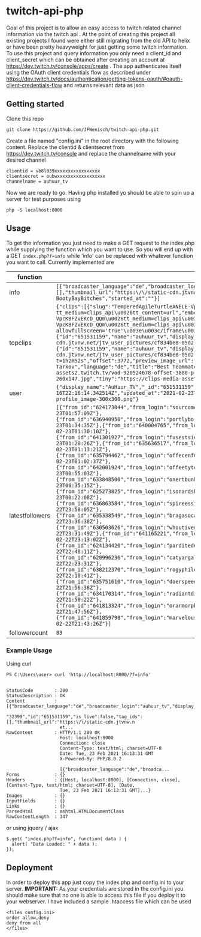 
# twitch-api-php

Goal of this project is to allow an easy access to twitch related channel information via the twitch api . At the point of creating this project all existing projects I found were either still migrating from the old API to helix or have been pretty heavyweight for just getting some twitch information. To use this project and query information you only need a client_id and client_secret which can be obtained after creating an account at https://dev.twitch.tv/console/apps/create . The app authenticates itself using the OAuth client credentials flow as described under https://dev.twitch.tv/docs/authentication/getting-tokens-oauth/#oauth-client-credentials-flow and returns relevant data as json

## Getting started
Clone this repo

    git clone https://github.com/JFWenisch/twitch-api-php.git

Create a file named "config.ini" in the root directory with the following content. Replace the clientid & clientsecret from  https://dev.twitch.tv/console and replace the channelname with your desired channel

    clientid = vb8l039xxxxxxxxxxxxxxxxx
    clientsecret = oubwxxxxxxxxxxxxxxxxxx
    channelname = auhuur_tv

Now we are ready to go. Having php installed yo should be able to spin up a server for test purposes using

    php -S localhost:8000
    
## Usage
To get the information you just need to make a GET request to the index.php while supplying the function which you want to use. So you will end up with a GET  `index.php?f=info` while 'info' can be replaced with whatever function you want to call. Currently implemented are


| function |example data  |
|--|--|
| info |`[{"broadcaster_language":"de","broadcaster_login":"auhuur_tv","display_name":"AuHuur_TV","game_id":"32399","id":"651531159","is_live":false,"tag_ids":[],"thumbnail_url":"https:\/\/static-cdn.jtvnw.net\/jtv_user_pictures\/cf834be8-05d2-4c00-91e3-2594f1f8e46a-profile_image-300x300.png","title":"Team Kohlscheid vs BootyBayBitches","started_at":""}]`  |
| topclips | `{"clips":[{"slug":"TemperedAgileTurtleANELE-VpcKBFZvEKcD_QQm","tracking_id":"1058659358","url":"https://clips.twitch.tv/TemperedAgileTurtleANELE-VpcKBFZvEKcD_QQm?tt_medium=clips_api\u0026tt_content=url","embed_url":"https://clips.twitch.tv/embed?clip=TemperedAgileTurtleANELE-VpcKBFZvEKcD_QQm\u0026tt_medium=clips_api\u0026tt_content=embed","embed_html":"\u003ciframe src='https://clips.twitch.tv/embed?clip=TemperedAgileTurtleANELE-VpcKBFZvEKcD_QQm\u0026tt_medium=clips_api\u0026tt_content=embed' width='640' height='360' frameborder='0' scrolling='no' allowfullscreen='true'\u003e\u003c/iframe\u003e","broadcaster":{"id":"651531159","name":"auhuur_tv","display_name":"AuHuur_TV","channel_url":"https://www.twitch.tv/auhuur_tv","logo":"https://static-cdn.jtvnw.net/jtv_user_pictures/cf834be8-05d2-4c00-91e3-2594f1f8e46a-profile_image-300x300.png"},"curator":{"id":"651531159","name":"auhuur_tv","display_name":"AuHuur_TV","channel_url":"https://www.twitch.tv/auhuur_tv","logo":"https://static-cdn.jtvnw.net/jtv_user_pictures/cf834be8-05d2-4c00-91e3-2594f1f8e46a-profile_image-150x150.png"},"vod":{"id":"920524678","url":"https://www.twitch.tv/videos/920524678?t=1h2m52s","offset":3772,"preview_image_url":"https://clips-media-assets2.twitch.tv/vod-920524678-offset-3800-preview.jpg"},"broadcast_id":"41159409724","game":"Escape From Tarkov","language":"de","title":"Best Teammate EU","views":34,"duration":30,"created_at":"2021-02-19T23:49:00Z","thumbnails":{"medium":"https://clips-media-assets2.twitch.tv/vod-920524678-offset-3800-preview-480x272.jpg","small":"https://clips-media-assets2.twitch.tv/vod-920524678-offset-3800-preview-260x147.jpg","tiny":"https://clips-media-assets2.twitch.tv/vod-920524678-offset-3800-preview-86x45.jpg"}}],"_cursor":""}` |
| user | `{"display_name":"AuHuur_TV","_id":"651531159","name":"auhuur_tv","type":"user","bio":"Streamer aus der Kaiserstadt Aachen","created_at":"2021-02-16T22:16:14.342514Z","updated_at":"2021-02-23T00:46:52.110539Z","logo":"https:\/\/static-cdn.jtvnw.net\/jtv_user_pictures\/cf834be8-05d2-4c00-91e3-2594f1f8e46a-profile_image-300x300.png"}` |
| latestfollowers | `[{"from_id":"624173044","from_login":"sourcomessuc","from_name":"sourcomessuc","to_id":"651531159","to_login":"auhuur_tv","to_name":"AuHuur_TV","followed_at":"2021-02-23T01:57:09Z"},{"from_id":"636940950","from_login":"portlyborkin","from_name":"portlyborkin","to_id":"651531159","to_login":"auhuur_tv","to_name":"AuHuur_TV","followed_at":"2021-02-23T01:34:35Z"},{"from_id":"640004765","from_login":"bumpybuiv","from_name":"bumpybuiv","to_id":"651531159","to_login":"auhuur_tv","to_name":"AuHuur_TV","followed_at":"2021-02-23T01:30:10Z"},{"from_id":"641301927","from_login":"fusestsion","from_name":"fusestsion","to_id":"651531159","to_login":"auhuur_tv","to_name":"AuHuur_TV","followed_at":"2021-02-23T01:20:26Z"},{"from_id":"635636517","from_login":"meatimica","from_name":"meatimica","to_id":"651531159","to_login":"auhuur_tv","to_name":"AuHuur_TV","followed_at":"2021-02-23T01:13:21Z"},{"from_id":"635794462","from_login":"offecenfutureceo","from_name":"offecenfutureceo","to_id":"651531159","to_login":"auhuur_tv","to_name":"AuHuur_TV","followed_at":"2021-02-23T01:02:37Z"},{"from_id":"642001924","from_login":"offeetytonts","from_name":"offeetytonts","to_id":"651531159","to_login":"auhuur_tv","to_name":"AuHuur_TV","followed_at":"2021-02-23T00:55:03Z"},{"from_id":"633848500","from_login":"onertbunkster","from_name":"onertbunkster","to_id":"651531159","to_login":"auhuur_tv","to_name":"AuHuur_TV","followed_at":"2021-02-23T00:35:15Z"},{"from_id":"625273825","from_login":"isonardshadi","from_name":"isonardshadi","to_id":"651531159","to_login":"auhuur_tv","to_name":"AuHuur_TV","followed_at":"2021-02-23T00:22:08Z"},{"from_id":"636863584","from_login":"spireessidu","from_name":"spireessidu","to_id":"651531159","to_login":"auhuur_tv","to_name":"AuHuur_TV","followed_at":"2021-02-22T23:58:05Z"},{"from_id":"635338549","from_login":"bragasocati","from_name":"bragasocati","to_id":"651531159","to_login":"auhuur_tv","to_name":"AuHuur_TV","followed_at":"2021-02-22T23:36:38Z"},{"from_id":"630503626","from_login":"whoutiveme","from_name":"whoutiveme","to_id":"651531159","to_login":"auhuur_tv","to_name":"AuHuur_TV","followed_at":"2021-02-22T23:31:49Z"},{"from_id":"641165221","from_login":"fiftelogo","from_name":"fiftelogo","to_id":"651531159","to_login":"auhuur_tv","to_name":"AuHuur_TV","followed_at":"2021-02-22T23:13:02Z"},{"from_id":"624134420","from_login":"parditeduserem","from_name":"parditeduserem","to_id":"651531159","to_login":"auhuur_tv","to_name":"AuHuur_TV","followed_at":"2021-02-22T22:48:11Z"},{"from_id":"620996236","from_login":"catyargalsoven","from_name":"catyargalsoven","to_id":"651531159","to_login":"auhuur_tv","to_name":"AuHuur_TV","followed_at":"2021-02-22T22:23:31Z"},{"from_id":"638212370","from_login":"rogyphilee","from_name":"rogyphilee","to_id":"651531159","to_login":"auhuur_tv","to_name":"AuHuur_TV","followed_at":"2021-02-22T22:10:41Z"},{"from_id":"635751610","from_login":"doerspeedo","from_name":"doerspeedo","to_id":"651531159","to_login":"auhuur_tv","to_name":"AuHuur_TV","followed_at":"2021-02-22T21:56:38Z"},{"from_id":"634170314","from_login":"radiantdita","from_name":"radiantdita","to_id":"651531159","to_login":"auhuur_tv","to_name":"AuHuur_TV","followed_at":"2021-02-22T21:50:22Z"},{"from_id":"641813324","from_login":"orarmorpheus","from_name":"orarmorpheus","to_id":"651531159","to_login":"auhuur_tv","to_name":"AuHuur_TV","followed_at":"2021-02-22T21:47:56Z"},{"from_id":"641859798","from_login":"marvelouswoularti","from_name":"marvelouswoularti","to_id":"651531159","to_login":"auhuur_tv","to_name":"AuHuur_TV","followed_at":"2021-02-22T21:43:26Z"}]` |
| followercount | `83` |





### Example Usage

Using curl

    PS C:\Users\user> curl 'http://localhost:8000/?f=info'
    
    
    StatusCode        : 200
    StatusDescription : OK
    Content           : [{"broadcaster_language":"de","broadcaster_login":"auhuur_tv","display_name":"AuHuur_TV","game_id":
                        "32399","id":"651531159","is_live":false,"tag_ids":[],"thumbnail_url":"https:\/\/static-cdn.jtvnw.n
                        et...
    RawContent        : HTTP/1.1 200 OK
                        Host: localhost:8000
                        Connection: close
                        Content-Type: text/html; charset=UTF-8
                        Date: Tue, 23 Feb 2021 16:13:31 GMT
                        X-Powered-By: PHP/8.0.2
    
                        [{"broadcaster_language":"de","broadca...
    Forms             : {}
    Headers           : {[Host, localhost:8000], [Connection, close], [Content-Type, text/html; charset=UTF-8], [Date,
                        Tue, 23 Feb 2021 16:13:31 GMT]...}
    Images            : {}
    InputFields       : {}
    Links             : {}
    ParsedHtml        : mshtml.HTMLDocumentClass
    RawContentLength  : 347

or using jquery / ajax

    $.get( "index.php?f=info", function( data ) {
      alert( "Data Loaded: " + data );
    });



## Deployment

In order to deploy this app just copy the index.php and config.ini to your server.
**IMPORTANT:** As your credentials are stored in the config.ini you should make sure that no one is able to access this file if you deploy it to your webserver. I have included a sample .htaccess file which can be used

    <files config.ini>
    order allow,deny
    deny from all
    </files>



